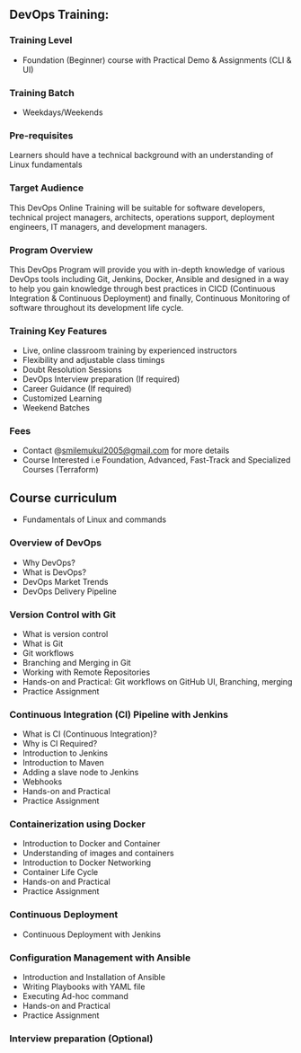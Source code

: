 ## DevOps Training:

### Training Level
- Foundation (Beginner) course with Practical Demo & Assignments (CLI & UI)

### Training Batch
- Weekdays/Weekends

### Pre-requisites
Learners should have a technical background with an understanding of Linux fundamentals

### Target Audience
This DevOps Online Training will be suitable for software developers, technical project managers, architects, operations support, deployment engineers, IT managers, and development managers.

### Program Overview
This DevOps Program will provide you with in-depth knowledge of various DevOps tools including Git, Jenkins, Docker, Ansible and designed in a way to help you gain knowledge through best practices in CICD (Continuous Integration & Continuous Deployment) and finally, Continuous Monitoring of software throughout its development life cycle.

### Training Key Features
- Live, online classroom training by experienced instructors
- Flexibility and adjustable class timings
- Doubt Resolution Sessions
- DevOps Interview preparation (If required)
- Career Guidance (If required)
- Customized Learning
- Weekend Batches

### Fees
- Contact @smilemukul2005@gmail.com for more details
- Course Interested i.e Foundation, Advanced, Fast-Track and Specialized Courses (Terraform)

## Course curriculum
- Fundamentals of Linux and commands

### Overview of DevOps
- Why DevOps?
- What is DevOps?
- DevOps Market Trends
- DevOps Delivery Pipeline

### Version Control with Git
- What is version control
- What is Git
- Git workflows
- Branching and Merging in Git
- Working with Remote Repositories
- Hands-on and Practical: Git workflows on GitHub UI, Branching, merging
- Practice Assignment

### Continuous Integration (CI) Pipeline with Jenkins
- What is CI (Continuous Integration)?
- Why is CI Required?
- Introduction to Jenkins
- Introduction to Maven
- Adding a slave node to Jenkins
- Webhooks
- Hands-on and Practical
- Practice Assignment

### Containerization using Docker
- Introduction to Docker and Container
- Understanding of images and containers
- Introduction to Docker Networking
- Container Life Cycle
- Hands-on and Practical
- Practice Assignment

### Continuous Deployment
- Continuous Deployment with Jenkins

### Configuration Management with Ansible
- Introduction and Installation of Ansible
- Writing Playbooks with YAML file
- Executing Ad-hoc command
- Hands-on and Practical
- Practice Assignment

### Interview preparation (Optional)
